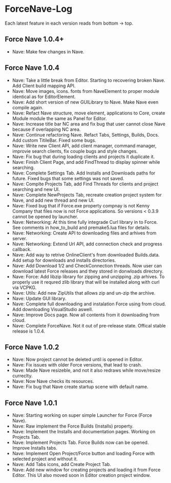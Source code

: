 # ForceNave-Log

Each latest feature in each version reads from bottom -> top.

## Force Nave 1.0.4+
 - Nave: Make few changes in Nave.   
 
## Force Nave 1.0.4
 - Nave: Take a little break from Editor. Starting to recovering broken Nave. Add Client build mapping API.   
 - Nave: Move images, icons. fonts from NaveElement to proper module identical as for EditorElement.   
 - Nave: Add short version of new GUILibrary to Nave. Make Nave even compile again.   
 - Nave: Refact Nave structure, move element, applications to Core, create Module module the same as Panel for Editor.   
 - Nave: Increase title bar NC area and fix bug that user cannot close Nave because if overlapping NC area.   
 - Nave: Continue refactoring Nave. Refact Tabs, Settings, Builds, Docs. Add custom TitileBar. Fixed some bugs.   
 - Nave: Write new Client API, add client manager, command manager, improvie search clients, fix couple bugs and style changes.   
 - Nave: Fix bug that during loading clients and projects it duplicate it.   
 - Nave: Finish Client Page, and add FindThread to display spinner while searching.   
 - Nave: Complete Settings Tab. Add Installs and Downloads paths for future. Fixed bugs that some settings was not saved.   
 - Nave: Complte Projects Tab, add Find Threads for clients and project searching and new UI.   
 - Nave: Complete NewProjects Tab, recreate creation project system for Nave, and add new thread and new UI.   
 - Nave: Fixed bug that if Force.exe property compnay is not Kenny Company that files now is not Force applications. So versions < 0.3.9 cannot be opened by launcher.   
 - Nave: Networking: At this time fully integrade Curl library in to Force. See comments in how_to_build and premake5.lua files for details.   
 - Nave: Networking: Create API to downloading files and arhives from server.   
 - Nave: Networking: Extend Url API, add connection check and progress callback.   
 - Nave: Add way to retrive OnlineClient's from downloaded Builds.data. Add setup for downloads and installs directories.   
 - Nave: Add Download 1/2 and CheckConnection threads. Now user can download latest Force releases and they stored in donwloads directory.   
 - Nave: Force: Add libzip library for zipping and unzipping .zip arhives. To properly use it requred zlib library that will be installed along with curl via VCPKG.   
 - Nave: Utils: Add new ZipUtils that allows zip and un-zip the archive.   
 - Nave: Update GUI library.   
 - Nave: Complete full downloading and instalation Force using from cloud. Add downloading VisualStudio aswell.   
 - Nave: Improve Docs page. Now all contents from it downloading from cloud.   
 - Nave: Complete ForceNave. Not it out of pre-release state. Offical stable release is 1.0.4.   
 
## Force Nave 1.0.2
 - Nave: Now project cannot be deleted until is opened in Editor.   
 - Nave: Fix issues with older Force versions, that lead to crash.   
 - Nave: Made Nave resizeble, and not it also redraws while move/resize curreclty.   
 - Nave: Now Nave checks its resources.   
 - Nave: Fix bug that Nave create startup scene with default name.   

## Force Nave 1.0.1
 - Nave: Starting working on super simple Launcher for Force (Force Nave).   
 - Nave: Raw implement the Force Builds (Installs) property.   
 - Nave: Implement the Installs and documentation pages. Working on Projects Tab.   
 - Nave: Implement Projects Tab. Force Builds now can be opened. Improve Installs tabs.   
 - Nave: Implement Open Project/Force button and loading Force with selected project and without it.   
 - Nave: Add Tabs icons, add Create Project Tab.   
 - Nave: Add new window for creating projects and loading it from Force Editor. This UI also moved soon in Editor creation project window.   



